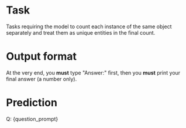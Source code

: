 # Task
Tasks requiring the model to count each instance of the same object separately and treat them as unique entities in the final count.

# Output format
At the very end, you **must** type "Answer:" first, then you **must** print your final answer (a number only).

# Prediction
Q: {question_prompt}